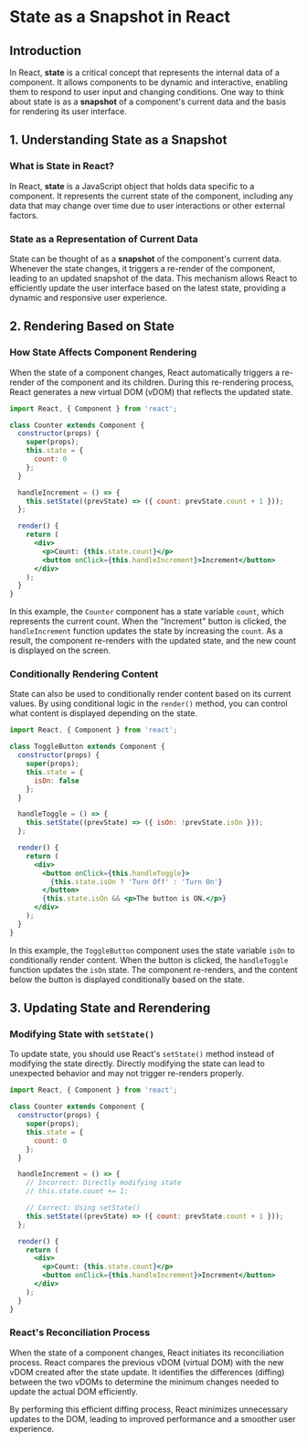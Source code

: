 #  State as a Snapshot in React

## Introduction

In React, **state** is a critical concept that represents the internal data of a component. It allows components to be dynamic and interactive, enabling them to respond to user input and changing conditions. One way to think about state is as a **snapshot** of a component's current data and the basis for rendering its user interface.


## 1. Understanding State as a Snapshot

### What is State in React?

In React, **state** is a JavaScript object that holds data specific to a component. It represents the current state of the component, including any data that may change over time due to user interactions or other external factors.

### State as a Representation of Current Data

State can be thought of as a **snapshot** of the component's current data. Whenever the state changes, it triggers a re-render of the component, leading to an updated snapshot of the data. This mechanism allows React to efficiently update the user interface based on the latest state, providing a dynamic and responsive user experience.

## 2. Rendering Based on State

### How State Affects Component Rendering

When the state of a component changes, React automatically triggers a re-render of the component and its children. During this re-rendering process, React generates a new virtual DOM (vDOM) that reflects the updated state.

```jsx
import React, { Component } from 'react';

class Counter extends Component {
  constructor(props) {
    super(props);
    this.state = {
      count: 0
    };
  }

  handleIncrement = () => {
    this.setState((prevState) => ({ count: prevState.count + 1 }));
  };

  render() {
    return (
      <div>
        <p>Count: {this.state.count}</p>
        <button onClick={this.handleIncrement}>Increment</button>
      </div>
    );
  }
}
```

In this example, the `Counter` component has a state variable `count`, which represents the current count. When the "Increment" button is clicked, the `handleIncrement` function updates the state by increasing the `count`. As a result, the component re-renders with the updated state, and the new count is displayed on the screen.

### Conditionally Rendering Content

State can also be used to conditionally render content based on its current values. By using conditional logic in the `render()` method, you can control what content is displayed depending on the state.

```jsx
import React, { Component } from 'react';

class ToggleButton extends Component {
  constructor(props) {
    super(props);
    this.state = {
      isOn: false
    };
  }

  handleToggle = () => {
    this.setState((prevState) => ({ isOn: !prevState.isOn }));
  };

  render() {
    return (
      <div>
        <button onClick={this.handleToggle}>
          {this.state.isOn ? 'Turn Off' : 'Turn On'}
        </button>
        {this.state.isOn && <p>The button is ON.</p>}
      </div>
    );
  }
}
```

In this example, the `ToggleButton` component uses the state variable `isOn` to conditionally render content. When the button is clicked, the `handleToggle` function updates the `isOn` state. The component re-renders, and the content below the button is displayed conditionally based on the state.

## 3. Updating State and Rerendering

### Modifying State with `setState()`

To update state, you should use React's `setState()` method instead of modifying the state directly. Directly modifying the state can lead to unexpected behavior and may not trigger re-renders properly.

```jsx
import React, { Component } from 'react';

class Counter extends Component {
  constructor(props) {
    super(props);
    this.state = {
      count: 0
    };
  }

  handleIncrement = () => {
    // Incorrect: Directly modifying state
    // this.state.count += 1;

    // Correct: Using setState()
    this.setState((prevState) => ({ count: prevState.count + 1 }));
  };

  render() {
    return (
      <div>
        <p>Count: {this.state.count}</p>
        <button onClick={this.handleIncrement}>Increment</button>
      </div>
    );
  }
}
```

### React's Reconciliation Process

When the state of a component changes, React initiates its reconciliation process. React compares the previous vDOM (virtual DOM) with the new vDOM created after the state update. It identifies the differences (diffing) between the two vDOMs to determine the minimum changes needed to update the actual DOM efficiently.

By performing this efficient diffing process, React minimizes unnecessary updates to the DOM, leading to improved performance and a smoother user experience.
